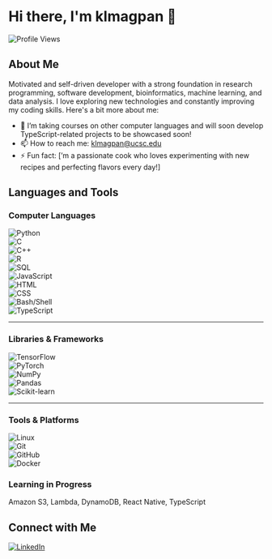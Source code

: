 # Hi there, I'm klmagpan 👋

![Profile Views](https://komarev.com/ghpvc/?username=klmagpan&color=blue)

## About Me

Motivated and self-driven developer with a strong foundation in research programming, software development, bioinformatics, machine learning, and data analysis. I love exploring new technologies and constantly improving my coding skills. Here's a bit more about me:

- 🔭 I’m taking courses on other computer languages and will soon develop TypeScript-related projects to be showcased soon!
- 📫 How to reach me: klmagpan@ucsc.edu
- ⚡ Fun fact: [’m a passionate cook who loves experimenting with new recipes and perfecting flavors every day!]

## Languages and Tools  

### **Computer Languages**  
![Python](https://img.shields.io/badge/-Python-000?&logo=Python)  
![C](https://img.shields.io/badge/-C-000?&logo=C&logoColor=A8B9CC)  
![C++](https://img.shields.io/badge/-C++-000?&logo=C%2B%2B&logoColor=00599C)  
![R](https://img.shields.io/badge/-R-000?&logo=R&logoColor=276DC3)  
![SQL](https://img.shields.io/badge/-SQL-000?&logo=MySQL&logoColor=4479A1)  
![JavaScript](https://img.shields.io/badge/-JavaScript-000?&logo=JavaScript)  
![HTML](https://img.shields.io/badge/-HTML-000?&logo=HTML5)  
![CSS](https://img.shields.io/badge/-CSS-000?&logo=CSS3)  
![Bash/Shell](https://img.shields.io/badge/-Bash%2FShell-000?&logo=GNU-Bash&logoColor=4EAA25)  
![TypeScript](https://shields.io/badge/typescript-black?logo=typescript&style=style=fla)

---

### **Libraries & Frameworks**  
![TensorFlow](https://img.shields.io/badge/-TensorFlow-000?&logo=TensorFlow)  
![PyTorch](https://img.shields.io/badge/-PyTorch-000?&logo=PyTorch)  
![NumPy](https://img.shields.io/badge/-NumPy-000?&logo=NumPy)  
![Pandas](https://img.shields.io/badge/-Pandas-000?&logo=Pandas)  
![Scikit-learn](https://img.shields.io/badge/-Scikit--learn-000?&logo=scikit-learn)  

---

### **Tools & Platforms**  
![Linux](https://img.shields.io/badge/-Linux-000?&logo=Linux)  
![Git](https://img.shields.io/badge/-Git-000?&logo=Git)  
![GitHub](https://img.shields.io/badge/-GitHub-000?&logo=GitHub)   
![Docker](https://img.shields.io/badge/-Docker-000?&logo=Docker)  

### **Learning in Progress** 
Amazon S3, Lambda, DynamoDB, React Native, TypeScript

## Connect with Me

[![LinkedIn](https://img.shields.io/badge/-LinkedIn-000?&logo=LinkedIn&logoColor=0077B5&color=0E76A8)](https://www.linkedin.com/in/kimberly-magpantay/)
